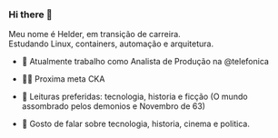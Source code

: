 ### Hi there 👋

Meu nome é Helder, em transição de carreira.      
Estudando Linux, containers, automação e arquitetura. 

- :rocket: Atualmente trabalho como Analista de Produção na @telefonica
- 👨‍🎓 Proxima meta CKA 

- :book:  Leituras preferidas: tecnologia, historia e ficção (O mundo assombrado pelos demonios e Novembro de 63)

- 💬  Gosto de falar sobre tecnologia, historia, cinema e politica.

<!--
**heldercesario/heldercesario** is a ✨ _special_ ✨ repository because its `README.md` (this file) appears on your GitHub profile.

Here are some ideas to get you started:

- 🔭 I’m currently working on ...
- 🌱 I’m currently learning ...
- 👯 I’m looking to collaborate on ...
- 🤔 I’m looking for help with ...
- 💬 Ask me about ...
- 📫 How to reach me: ...
- 😄 Pronouns: ...
- ⚡ Fun fact: ...
-->
